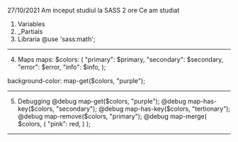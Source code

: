 27/10/2021
Am inceput studiul la SASS 2 ore
Ce am studiat

1. Variables
2. \_Partials
3. Libraria @use 'sass:math';

---

4. Maps
   maps: $colors: (
   "primary": $primary,
   "secondary": $secondary,
   "error": $error,
   "info": $info,
   );

background-color: map-get($colors, "purple");

---

5. Debugging
   @debug map-get($colors, "purple");
@debug map-has-key($colors, "secondary");
   @debug map-has-key($colors, "tertionary");
@debug map-remove($colors, "primary");
   @debug map-merge(
   $colors,
   (
   "pink": red,
   )
   );

---
